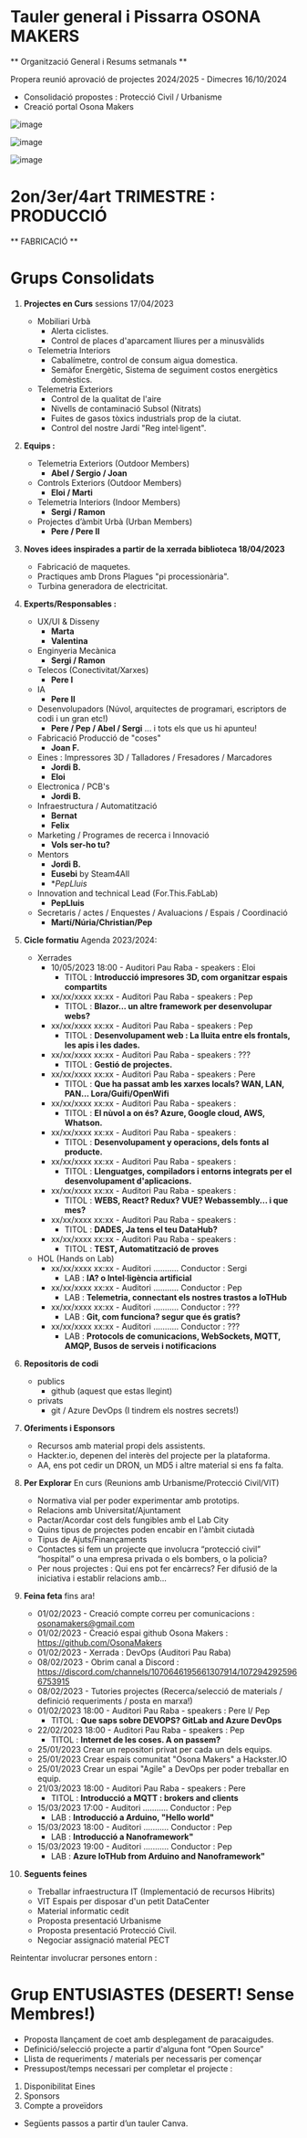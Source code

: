 # Tauler general i Pissarra OSONA MAKERS
**  Organització General i Resums setmanals **

Propera reunió aprovació de projectes 2024/2025 - Dimecres 16/10/2024

- Consolidació propostes : Protecció Civil / Urbanisme
- Creació portal Osona Makers

![image](/images/P2425_1.png)

![image](/images/P2425_2.png)

![image](/images/P2425_3.png)

# 2on/3er/4art TRIMESTRE : PRODUCCIÓ
** FABRICACIÓ ** 

# Grups Consolidats

1) **Projectes en Curs** sessions 17/04/2023
   - Mobiliari Urbà
     - Alerta ciclistes.
     - Control de places d'aparcament lliures per a minusvàlids
   - Telemetria Interiors
     - Cabalímetre, control de consum aigua domestica.
     - Semàfor Energètic, Sistema de seguiment costos energètics domèstics.
   - Telemetria Exteriors
     - Control de la qualitat de l'aire
     - Nivells de contaminació Subsol (Nitrats)
     - Fuites de gasos tòxics industrials prop de la ciutat.
     - Control del nostre Jardí "Reg intel·ligent".

2) **Equips :**
   - Telemetria Exteriors   (Outdoor Members)
     - **Abel / Sergio / Joan**
   - Controls Exteriors     (Outdoor Members)
     - **Eloi / Marti**
   - Telemetria Interiors   (Indoor Members)
     - **Sergi / Ramon**
   - Projectes d’àmbit Urbà (Urban  Members)
     - **Pere / Pere II**

3) **Noves idees inspirades a partir de la xerrada biblioteca 18/04/2023**
   - Fabricació de maquetes.
   - Practiques amb Drons Plagues "pi processionària".
   - Turbina generadora de electricitat.


4) **Experts/Responsables :**
   - UX/UI & Disseny
     - **Marta**
     - **Valentina**
   - Enginyeria Mecànica
     - **Sergi / Ramon**
   - Telecos (Conectivitat/Xarxes)
     - **Pere I**
   - IA
     - **Pere II**
   - Desenvolupadors (Núvol, arquitectes de programari, escriptors de codi i un gran etc!)
     - **Pere / Pep / Abel / Sergi** ... i tots els que us hi apunteu!
   - Fabricació Producció de "coses"     
     - **Joan F.**
   - Eines : Impressores 3D / Talladores / Fresadores / Marcadores
     - **Jordi B.**
     - **Eloi**
   - Electronica / PCB's
     - **Jordi B.**
   - Infraestructura / Automatització
     - **Bernat**
     - **Felix**
   - Marketing / Programes de recerca i Innovació
     - **Vols ser-ho tu?**
   - Mentors
     - **Jordi B.**
     - **Eusebi** by Steam4All
     - **PepLluis*
   - Innovation and technical Lead (For.This.FabLab)
     - **PepLluis**
   - Secretaris / actes / Enquestes / Avaluacions / Espais / Coordinació
     - **Martí/Núria/Christian/Pep**

5) **Cicle formatiu** Agenda 2023/2024:
    - Xerrades
      - 10/05/2023 18:00 - Auditori Pau Raba - speakers : Eloi
        - TITOL : **Introducció impresores 3D, com organitzar espais compartits**
      - xx/xx/xxxx xx:xx - Auditori Pau Raba - speakers : Pep
        - TITOL : **Blazor... un altre framework per desenvolupar webs?**
      - xx/xx/xxxx xx:xx - Auditori Pau Raba - speakers : Pep
        - TITOL : **Desenvolupament web : La lluita entre els frontals, les apis i les dades.**
      - xx/xx/xxxx xx:xx - Auditori Pau Raba - speakers : ???
        - TITOL : **Gestió de projectes.**
      - xx/xx/xxxx xx:xx - Auditori Pau Raba - speakers : Pere
        - TITOL : **Que ha passat amb les xarxes locals? WAN, LAN, PAN... Lora/Guifi/OpenWifi**
      - xx/xx/xxxx xx:xx - Auditori Pau Raba - speakers : 
        - TITOL : **El nùvol a on és? Azure, Google cloud, AWS, Whatson.**
      - xx/xx/xxxx xx:xx - Auditori Pau Raba - speakers : 
        - TITOL : **Desenvolupament y operacions, dels fonts al producte.**
      - xx/xx/xxxx xx:xx - Auditori Pau Raba - speakers : 
        - TITOL : **Llenguatges, compiladors i entorns integrats per el desenvolupament d'aplicacions.**
      - xx/xx/xxxx xx:xx - Auditori Pau Raba - speakers : 
        - TITOL : **WEBS, React? Redux? VUE? Webassembly... i que mes?**
      - xx/xx/xxxx xx:xx - Auditori Pau Raba - speakers : 
        - TITOL : **DADES, Ja tens el teu DataHub?**
      - xx/xx/xxxx xx:xx - Auditori Pau Raba - speakers : 
        - TITOL : **TEST, Automatització de proves**
    - HOL (Hands on Lab)
      - xx/xx/xxxx xx:xx - Auditori ........... Conductor : Sergi
        - LAB : **IA? o Intel·ligència artificial**
      - xx/xx/xxxx xx:xx - Auditori ........... Conductor : Pep
        - LAB : **Telemetria, connectant els nostres trastos a IoTHub**
      - xx/xx/xxxx xx:xx - Auditori ........... Conductor : ???
        - LAB : **Git, com funciona? segur que és gratis?**
      - xx/xx/xxxx xx:xx - Auditori ........... Conductor : ???
        - LAB : **Protocols de comunicacions, WebSockets, MQTT, AMQP, Busos de serveis i notificacions**
      
6) **Repositoris de codi**
   - publics
     - github (aquest que estas llegint)
   - privats
     - git / Azure DevOps (I tindrem els nostres secrets!)

7) **Oferiments i Esponsors**
   - Recursos amb material propi dels assistents.
   - Hackter.io, depenen del interès del projecte per la plataforma.
   - AA, ens pot cedir un DRON, un MD5 i altre material si ens fa falta.

8) **Per Explorar** En curs (Reunions amb Urbanisme/Protecció Civil/VIT)
   - Normativa vial per poder experimentar amb prototips.
   - Relacions amb Universitat/Ajuntament
   - Pactar/Acordar cost dels fungibles amb el Lab City
   - Quins tipus de projectes poden encabir en l'àmbit ciutadà
   - Tipus de Ajuts/Finançaments
   - Contactes si fem un projecte que involucra “protecció civil” “hospital” o una empresa privada o els bombers, o la policia?
   - Per nous projectes : Qui ens pot fer encàrrecs? Fer difusió de la iniciativa i establir relacions amb...
   
9) **Feina feta** fins ara!
    - 01/02/2023 - Creació compte correu per comunicacions : osonamakers@gmail.com
    - 01/02/2023 - Creació espai github Osona Makers : https://github.com/OsonaMakers
    - 01/02/2023 - Xerrada : DevOps (Auditori Pau Raba)
    - 08/02/2023 - Obrim canal a Discord : https://discord.com/channels/1070646195661307914/1072942925966753915
    - 08/02/2023 - Tutories projectes (Recerca/selecció de materials / definició requeriments / posta en marxa!)   
    - 01/02/2023 18:00 - Auditori Pau Raba - speakers : Pere I/ Pep
      - TITOL : **Que saps sobre DEVOPS? GitLab and Azure DevOps**
    - 22/02/2023 18:00 - Auditori Pau Raba - speakers : Pep
      - TITOL : **Internet de les coses. A on passem?**
    - 25/01/2023 Crear un repositori privat per cada un dels equips. 
    - 25/01/2023 Crear espais comunitat "Osona Makers" a Hackster.IO
    - 25/01/2023 Crear un espai "Agile" a DevOps per poder treballar en equip.
    - 21/03/2023 18:00 - Auditori Pau Raba - speakers : Pere
      - TITOL : **Introducció a MQTT : brokers and clients**
    - 15/03/2023 17:00 - Auditori ........... Conductor : Pep
      - LAB : **Introducció a Arduino, "Hello world"**
    - 15/03/2023 18:00 - Auditori ........... Conductor : Pep
      - LAB : **Introducció a Nanoframework"**
    - 15/03/2023 19:00 - Auditori ........... Conductor : Pep
      - LAB : **Azure IoTHub from Arduino and Nanoframework"**

10) **Seguents feines**
    - Treballar infraestructura IT (Implementació de recursos Hibrits)
    - VIT Espais per disposar d'un petit DataCenter
    - Material informatic cedit
    - Proposta presentació Urbanisme
    - Proposta presentació Protecció Civil.
    - Negociar assignació material PECT

Reintentar involucrar persones entorn : 
# Grup ENTUSIASTES (DESERT! Sense Membres!)

-	Proposta llançament de coet amb desplegament de paracaigudes.
-	Definició/selecció projecte a partir d'alguna font “Open Source”
-	Llista de requeriments / materials per necessaris per començar 
-	Pressupost/temps necessari per completar el projecte :
  1) Disponibilitat Eines
  2) Sponsors
  3) Compte a proveïdors
-	Següents passos a partir d’un tauler Canva.

